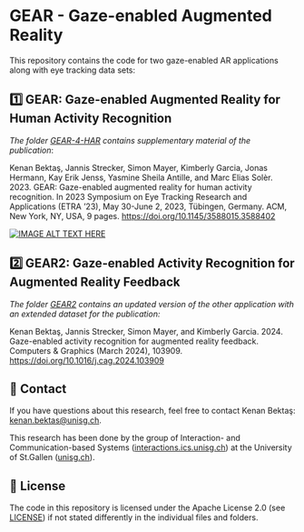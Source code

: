 # GEAR - Gaze-enabled Augmented Reality 

This repository contains the code for two gaze-enabled AR applications along with eye tracking data sets:

## 1️⃣ GEAR: Gaze-enabled Augmented Reality for Human Activity Recognition

*The folder [GEAR-4-HAR](./GEAR-4-HAR) contains supplementary material of the publication*:

Kenan Bektaş, Jannis Strecker, Simon Mayer, Kimberly Garcia, Jonas Hermann, Kay Erik Jenss, Yasmine Sheila Antille, and Marc Elias Solèr. 2023. GEAR: Gaze-enabled augmented reality for human activity recognition. In 2023 Symposium on Eye Tracking Research and Applications (ETRA ’23), May 30-June 2, 2023, Tübingen, Germany. ACM, New York, NY, USA, 9 pages. https://doi.org/10.1145/3588015.3588402

[![IMAGE ALT TEXT HERE](https://img.youtube.com/vi/Dq-Z5p61J8E/0.jpg)](https://www.youtube.com/watch?v=Dq-Z5p61J8E)


## 2️⃣ GEAR2: Gaze-enabled Activity Recognition for Augmented Reality Feedback
*The folder [GEAR2](./GEAR2) contains an updated version of the other application with an extended dataset for the publication:*

Kenan Bektaş, Jannis Strecker, Simon Mayer, and Kimberly Garcia. 2024. Gaze-enabled activity recognition for augmented reality feedback. Computers & Graphics (March 2024), 103909. https://doi.org/10.1016/j.cag.2024.103909

## 📧 Contact

If you have questions about this research, feel free to contact Kenan Bektaş: [kenan.bektas@unisg.ch](mailto:kenan.bektas@unisg.ch).

This research has been done by the group of Interaction- and Communication-based Systems ([interactions.ics.unisg.ch](https://interactions.ics.unisg.ch)) at the University of St.Gallen ([unisg.ch](https://unisg.ch)).

## 📑 License
The code in this repository is licensed under the Apache License 2.0 (see [LICENSE](https://github.com/Interactions-HSG/GEAR/blob/main/LICENSE)) if not stated differently in the individual files and folders.
